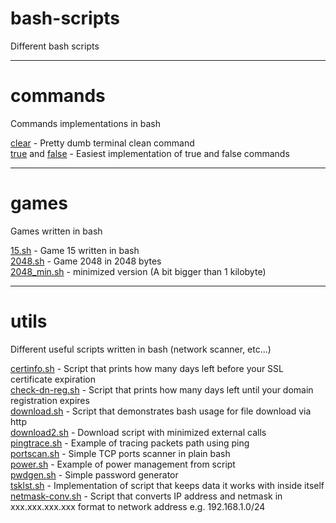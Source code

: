 bash-scripts
============

Different bash scripts

---

commands
========

Commands implementations in bash

[clear](./commands/clear) - Pretty dumb terminal clean command<br>
[true](./commands/true) and [false](./commands/false) - Easiest implementation of true and false commands

---

games
=====

Games written in bash

[15.sh](./games/15.sh) - Game 15 written in bash<br>
[2048.sh](./games/2048.sh) - Game 2048 in 2048 bytes<br>
[2048_min.sh](./games/2048_min.sh) - minimized version (A bit bigger than 1 kilobyte)

---

utils
=====

Different useful scripts written in bash (network scanner, etc...)

[certinfo.sh](./utils/certinfo.sh) - Script that prints how many days left before your SSL certificate expiration<br>
[check-dn-reg.sh](./utils/check-dn-reg.sh) - Script that prints how many days left until your domain registration expires<br>
[download.sh](./utils/download.sh) - Script that demonstrates bash usage for file download via http<br>
[download2.sh](./utils/download2.sh) - Download script with minimized external calls<br>
[pingtrace.sh](./utils/pingtrace.sh) - Example of tracing packets path using ping<br>
[portscan.sh](./utils/portscan.sh) - Simple TCP ports scanner in plain bash<br>
[power.sh](./utils/power.sh) - Example of power management from script<br>
[pwdgen.sh](./utils/pwdgen.sh) - Simple password generator<br>
[tsklst.sh](./utils/tsklst.sh) - Implementation of script that keeps data it works with inside itself<br>
[netmask-conv.sh](./utils/netmask-conv.sh) - Script that converts IP address and netmask in xxx.xxx.xxx.xxx format to network address e.g. 192.168.1.0/24<br>
